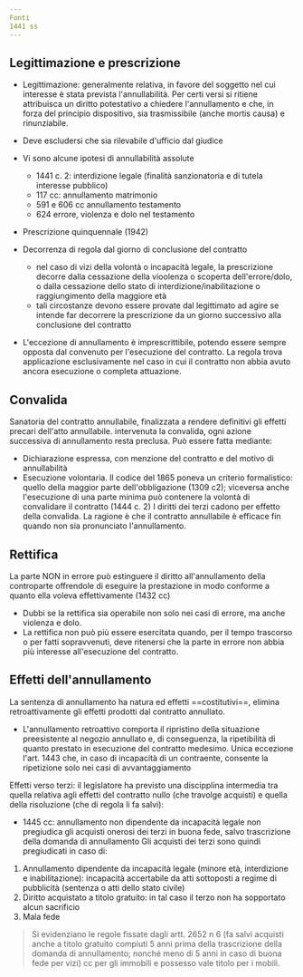 ```yaml
---
Fonti
1441 ss
---
```


## Legittimazione e prescrizione
- Legittimazione: generalmente relativa, in favore del soggetto nel cui interesse è stata prevista l'annullabilità. Per certi versi si ritiene attribuisca un diritto potestativo a chiedere l'annullamento e che, in forza del principio dispositivo, sia trasmissibile (anche mortis causa) e rinunziabile. 
- Deve escludersi che sia rilevabile d'ufficio dal giudice
- Vi sono alcune ipotesi di annullabilità assolute
	- 1441 c. 2: interdizione legale (finalità sanzionatoria e di tutela interesse pubblico)
	- 117 cc: annullamento matrimonio
	- 591 e 606 cc annullamento testamento
	- 624  errore, violenza e dolo nel testamento

- Prescrizione quinquennale (1942)
- Decorrenza di regola dal giorno di conclusione del contratto
	- nel caso di vizi della volontà o incapacità legale, la prescrizione decorre dalla cessazione della vioolenza o scoperta dell'errore/dolo, o dalla cessazione dello stato di interdizione/inabilitazione o raggiungimento della maggiore età
	- tali circostanze devono essere provate dal legittimato ad agire se intende far decorrere la prescrizione da un giorno successivo alla conclusione del contratto
- L'eccezione di annullamento è imprescrittibile, potendo essere sempre opposta dal convenuto per l'esecuzione del contratto. La regola trova applicazione esclusivamente nel caso in cui il contratto non abbia avuto ancora esecuzione o completa attuazione.

## Convalida
Sanatoria del contratto annullabile, finalizzata a rendere definitivi gli effetti precari dell'atto annullabile. intervenuta la convalida, ogni azione successiva di annullamento resta preclusa. Può essere fatta mediante:
- Dichiarazione espressa, con menzione del contratto e del motivo di annullabilità
- Esecuzione volontaria. Il codice del 1865 poneva un criterio formalistico: quello della maggior parte dell'obbligazione (1309 c2); viceversa anche l'esecuzione di una parte minima può contenere la volontà di convalidare il contratto (1444 c. 2)
I diritti dei terzi cadono per effetto della convalida. La ragione è che il contratto annullabile è efficace fin quando non sia pronunciato l'annullamento.

## Rettifica
La parte NON in errore può estinguere il diritto all'annullamento della controparte offrendole di eseguire la prestazione in modo conforme a quanto ella voleva effettivamente (1432 cc)
- Dubbi se la rettifica sia operabile non solo nei casi di errore, ma anche violenza e dolo.
- La rettifica non può più essere esercitata quando, per il tempo trascorso o per fatti sopravvenuti, deve ritenersi che la parte in errore non abbia più interesse all'esecuzione del contratto.

## Effetti dell'annullamento
La sentenza di annullamento ha natura ed effetti ==costitutivi==, elimina retroattivamente gli effetti prodotti dal contratto annullato.
- L'annullamento retroattivo comporta il ripristino della situazione preesistente al negozio annullato e, di conseguenza, la ripetibilità di quanto prestato in esecuzione del contratto medesimo. Unica eccezione l'art. 1443 che, in caso di incapacità di un contraente, consente la ripetizione solo nei casi di avvantaggiamento

Effetti verso terzi: il legislatore ha previsto una discipplina intermedia tra quella relativa agli effetti del contratto nullo (che travolge acquisti) e quella della risoluzione (che di regola li fa salvi):
- 1445 cc: annullamento non dipendente da incapacità legale non pregiudica gli acquisti onerosi dei terzi in buona fede, salvo trascrizione della domanda di annullamento
Gli acquisti dei terzi sono quindi pregiudicati in caso di:
1. Annullamento dipendente da incapacità legale (minore età, interdizione e inabilitazione): incapacità accertabile da atti sottoposti a regime di pubblicità (sentenza o atti dello stato civile)
2. Diritto acquistato a titolo gratuito: in tal caso il terzo non ha sopportato alcun sacrificio
3. Mala fede
>Si evidenziano le regole fissate dagli artt. 2652 n 6 (fa salvi acquisti anche a titolo gratuito compiuti 5 anni prima della trascrizione della domanda di annullamento; nonché meno di 5 anni in caso di buona fede per vizi) cc per gli immobili e possesso vale titolo per i mobili.
